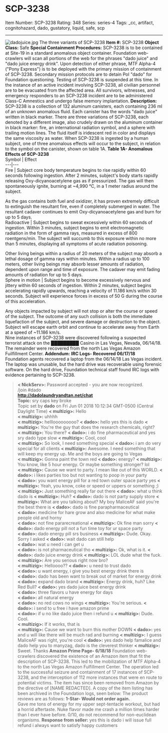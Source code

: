 # SCP-3238
Item Number: SCP-3238
Rating: 348
Series: series-4
Tags: _cc, artifact, cognitohazard, dado, gustatory, liquid, safe, scp

---

![dadojuice.jpg](https://scp-wiki.wdfiles.com/local--files/scp-3238/dadojuice.jpg)
The three variants of SCP-3238
**Item #:** SCP-3238
**Object Class:** Safe
**Special Containment Procedures:** SCP-3238 is to be contained at Site-19 in a standard anomalous object container. Foundation web-crawlers will scan all portions of the web for the phrases "dado juice" and "dado juice energy drink". Upon detection of either phrase, MTF Alpha-4 ("Pony Express") is to be deployed with the primary mission of containment of SCP-3238. Secondary mission protocols are to detain PoI "dado" for Foundation questioning. Testing of SCP-3238 is suspended at this time.
In the instance of an active incident involving SCP-3238, all civilian personnel are to be evacuated from the affected area. All survivors, witnesses, and emergency responders to an SCP-3238 incident are to be administered Class-C Amnestics and undergo false memory implantation.
**Description:** SCP-3238 is a collection of 132 aluminum canisters, each containing 236 ml of an unknown anomalous fluid. Each canister has the words "dado juice" written in black marker. There are three variations of SCP-3238, each denoted by a different image, also crudely drawn on the aluminum container in black marker: fire, an international radiation symbol, and a sphere with trailing motion lines. The fluid itself is iridescent red in color and displays the same viscosity as water.
When SCP-3238 is ingested by a human subject, one of three anomalous effects will occur to the subject, in relation to the symbol on the canister, shown on table 1A.
**Table 1A- Anomalous Effects of SCP-3238**  
Symbol | Effect  
---|---  
Fire | Subject core body temperature begins to rise rapidly within 60 seconds following ingestion. After 2 minutes, subject's body starts rapidly releasing Oxy-dicyanoacetylene gas as if pressurized. The gas will then spontaneously ignite, burning at ~4,990 °C, in a 1 meter radius around the subject.  
  
As the gas contains both fuel and oxidizer, it has proven extremely difficult to extinguish the resultant fire, even if completely submerged in water. The resultant cadaver continues to emit Oxy-dicyanoacetylene gas and burn for up to 5 days.  
Radioactive | Subject begins to sweat excessively within 60 seconds of ingestion. Within 3 minutes, subject begins to emit electromagnetic radiation in the form of gamma rays, measured in excess of 800 roentgens/min. The subject will succumb to this exposure within no more than 5 minutes, displaying all symptoms of acute radiation poisoning.  
  
Other living beings within a radius of 20 meters of the subject may absorb a lethal dosage of gamma rays within minutes. Within a radius up to 100 meters, other living beings may absorb lesser amounts of radiation, dependent upon range and time of exposure. The cadaver may emit fading amounts of radiation for up to 5 days.  
Sphere in motion | Subject begins to become excessively nervous and jittery within 60 seconds of ingestion. Within 2 minutes, subject begins accelerating rapidly upwards, reaching a velocity of 11.186 km/s within 30 seconds. Subject will experience forces in excess of 50 G during the course of this acceleration.  
  
Any objects impacted by subject will not stop or alter the course or speed of the subject. The outcome of any such collision is both the immediate liquefaction of the subject, and severe damage or destruction to the object. Subject will escape earth orbit and continue to accelerate away from Earth at a speed of ~11.186 km/s.  
Nine instances of SCP-3238 were discovered following a suspected terrorist attack on the █████████ Casino in Las Vegas, Nevada, 06/14/18. The remainder were recovered from the north Las Vegas Amazon Fuilfillment Center.
**Addendum:**
**IRC Logs- Recovered 06/17/18**  
Foundation agents recovered a laptop from the 06/14/18 Las Vegas incident. The laptop was unusable, but the hard drive was recoverable using forensic software. On the hard drive, Foundation technical staff found IRC logs with evidence pertaining to SCP-3238.
> **< NickServ>:** Password accepted - you are now recognized.  
>  /join #dado  
>  **http://dadolaundryandtan.net/chat**  
>  **Topic:** sry caps key broke  
>  Topic set by **dado** on Fri Jun 01 2018 10:12:34 GMT-0500 (Central Daylight Time)
> **< multizig>:** Hello  
>  **< multizig>:** uhhhh  
>  **< multizig>:** helllooooooooo?
> **< dado>:** hello yes this is dado
> **< multizig>:** You're the guy that does the research chemicals, right?  
>  **< multizig>:** You there?
> **< dado>:** i do fine pharmaceutical and yes sry dado type slow
> **< multizig>:** Cool, cool  
>  **< multizig>:** So look, I need something special
> **< dado>:** i am do very special for all clients
> **< multizig>:** Awesome. I need something that will keep my energy up. Me and the boys are going to Vegas  
>  **< multizig>:** Gonna paint the town red
> **< dado>:** energy?
> **< multizig>:** You know, like 5 hour energy. Or maybe something stronger? lol  
>  **< multizig>:** Cause we want to party. I mean like out of this WORLD.
> **< dado>:** i likes parties too but not wanting to poop in your party  
>  **< dado>:** you want energy pill for a red town outer space party yes
> **< multizig>:** Yeah, you know, coke or speed or uppers or something ;)  
>  **< multizig>:** Just something really far out there
> **< dado>:** what u think dado is
> **< multizig>:** Huh?
> **< dado>:** dado is not party supply store
> **< multizig>:** What are you talking about? My boy MaliceAF said you're the best there is
> **< dado>:** dado is fine parapharmaceutical  
>  **< dado>:** medicine for hare grow and also medicine for what make people old and horny  
>  **< dado>:** not fine pararecreational
> **< multizig>:** Ok fine man sorry
> **< dado>:** dado energy pill not a fun time toy for ur space party  
>  **< dado>:** dado energy pill srs business
> **< multizig>:** Dude. Okay. Sorry I asked
> **< dado>:** wait dado can still help  
>  **< dado>:** wat u need i can get u  
>  **< dado>:** is not pharmaceutical tho
> **< multizig>:** Ok, what is it.
> **< dado>:** dado juice energy drink
> **< multizig>:** LOL dude what the fuck.  
>  **< multizig>:** Are you serious right now bro?  
>  **< multizig>:** Helloooo??
> **< dado>:** u need to trust dado  
>  **< dado>:** u want energy, i give you best energy drink there is  
>  **< dado>:** dado has been want to break out of market for energy drink  
>  **< dado>:** expand dado brand
> **< multizig>:** Energy drink, huh? Like Red Bull?
> **< dado>:** yes dado juice best energy drink  
>  **< dado>:** three flavors u have energy for days  
>  **< dado>:** all natural energy  
>  **< dado>:** no red cows no wings
> **< multizig>:** You're serious.
> **< dado>:** i send to u free i have amazon prime  
>  **< dado>:** if u no like dado juice then i refund u
> **< multizig>:** Dude. Cool.  
>  **< multizig>:** If it works, that is  
>  **< multizig>:** Cause we want to burn this mother DOWN
> **< dado>:** yes and u will like there will be much rad and burning
> **< multizig>:** I guess MaliceAF was right, you're cool
> **< dado>:** yes dado help famalice and dado help you to manyzag, dado is the cleverest thinker
> **< multizig>:** Sweet. Thanks
**Amazon Prime Page- 6/18/18**
Foundation web-crawlers discovered the existence of an Amazon item that fit the description of SCP-3238. This led to the mobilization of MTF Alpha-4 to the north Las Vegas Amazon Fulfillment Center. The operation led to the successful seizure and containment of 17 instances of SCP-3238, and the interception of 112 more instances that were en route to potential victims. The item has since been removed from Amazon by the directive of [NAME REDACTED]. A copy of the item listing has been archived in the Foundation logs, seen below:
The product reviews are as follows:
> **1-Star- Would not order again.**  
>  Gave me tons of energy for my upper sept-tentacle workout, but had a horrid aftertaste. Nuke flavor made me crash a million times harder than I ever have before. 0/10, do not recommend for non-euclidean organisms.
> **Response from seller:** yes this is dado i will issue full refund i always want to satisfy happy customers